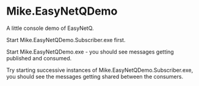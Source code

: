 # Mike.EasyNetQDemo

A little console demo of EasyNetQ.

Start Mike.EasyNetQDemo.Subscriber.exe first.

Start Mike.EasyNetQDemo.exe - you should see messages getting published and consumed.

Try starting successive instances of Mike.EasyNetQDemo.Subscriber.exe, you should see the messages getting shared between the consumers.
